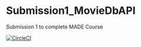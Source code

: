 # Submission1_MovieDbAPI
Submission 1 to complete MADE Course

[![CircleCI](https://dl.circleci.com/status-badge/img/gh/ZenMachi/Submission1_MovieDbAPI/tree/master.svg?style=shield)](https://dl.circleci.com/status-badge/redirect/gh/ZenMachi/Submission1_MovieDbAPI/tree/master)
